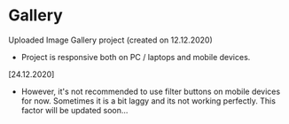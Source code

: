 # Gallery
Uploaded Image Gallery project (created on 12.12.2020)

- Project is responsive both on PC / laptops and 
mobile devices. 

[24.12.2020]
- However, it's not recommended to use filter buttons 
on mobile devices for now. Sometimes it is a bit laggy 
and its not working perfectly.
This factor will be updated soon...
